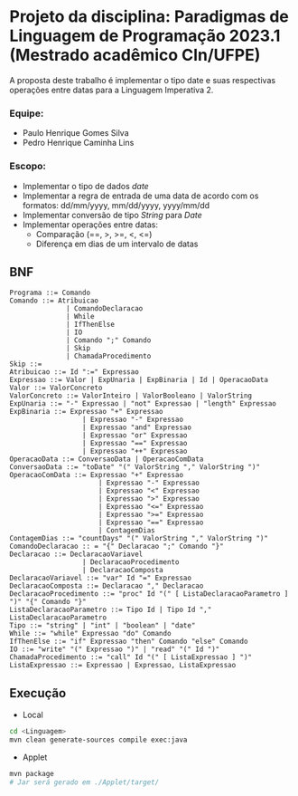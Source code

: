 # Projeto da disciplina: Paradigmas de Linguagem de Programação 2023.1 (Mestrado acadêmico CIn/UFPE)
A proposta deste trabalho é implementar o tipo date e suas respectivas operações entre datas para a Linguagem Imperativa 2. 

### Equipe:
- Paulo Henrique Gomes Silva
- Pedro Henrique Caminha Lins

### Escopo:
- Implementar o tipo de dados *date*
- Implementar a regra de entrada de uma data de acordo com os formatos: dd/mm/yyyy, mm/dd/yyyy, yyyy/mm/dd
- Implementar conversão de tipo *String* para *Date*
- Implementar operações entre datas:
	- Comparação (==, >, >=, <, <=)
	- Diferença em dias de um intervalo de datas

## BNF
```
Programa ::= Comando
Comando ::= Atribuicao
              | ComandoDeclaracao
              | While
              | IfThenElse
              | IO
              | Comando ";" Comando
              | Skip
              | ChamadaProcedimento
Skip ::=
Atribuicao ::= Id ":=" Expressao
Expressao ::= Valor | ExpUnaria | ExpBinaria | Id | OperacaoData
Valor ::= ValorConcreto
ValorConcreto ::= ValorInteiro | ValorBooleano | ValorString
ExpUnaria ::= "-" Expressao | "not" Expressao | "length" Expressao
ExpBinaria ::= Expressao "+" Expressao
                  | Expressao "-" Expressao
                  | Expressao "and" Expressao
                  | Expressao "or" Expressao
                  | Expressao "==" Expressao
                  | Expressao "++" Expressao
OperacaoData ::= ConversaoData | OperacaoComData
ConversaoData ::= "toDate" "(" ValorString "," ValorString ")"
OperacaoComData ::= Expressao "+" Expressao
                      | Expressao "-" Expressao
                      | Expressao "<" Expressao
                      | Expressao ">" Expressao
                      | Expressao "<=" Expressao
                      | Expressao ">=" Expressao
                      | Expressao "==" Expressao
                      | ContagemDias
ContagemDias ::= "countDays" "(" ValorString "," ValorString ")"
ComandoDeclaracao :: = "{" Declaracao ";" Comando "}"
Declaracao ::= DeclaracaoVariavel
                  | DeclaracaoProcedimento
                  | DeclaracaoComposta
DeclaracaoVariavel ::= "var" Id "=" Expressao 
DeclaracaoComposta ::= Declaracao "," Declaracao
DeclaracaoProcedimento ::= "proc" Id "(" [ ListaDeclaracaoParametro ] ")" "{" Comando "}"
ListaDeclaracaoParametro ::= Tipo Id | Tipo Id "," ListaDeclaracaoParametro
Tipo ::= "string" | "int" | "boolean" | "date"
While ::= "while" Expressao "do" Comando
IfThenElse ::= "if" Expressao "then" Comando "else" Comando
IO ::= "write" "(" Expressao ")" | "read" "(" Id ")"
ChamadaProcedimento ::= "call" Id "(" [ ListaExpressao ] ")" 
ListaExpressao ::= Expressao | Expressao, ListaExpressao
```
## Execução

* Local

```bash
cd <Linguagem>
mvn clean generate-sources compile exec:java
```

* Applet

```bash
mvn package
# Jar será gerado em ./Applet/target/
```